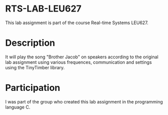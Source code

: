 # RTS-LAB-LEU627

This lab assignment is part of the course Real-time Systems LEU627. 

# Description

It will play the song "Brother Jacob" on speakers according to the original lab assignment using various frequences, communication and settings using the TinyTimber library. 

# Participation

I was part of the group who created this lab assignment in the programming language C. 





